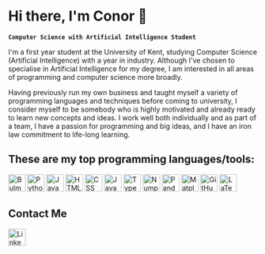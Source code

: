 # Hi there, I'm Conor 👋

**`Computer Science with Artificial Intelligence Student`**

I'm a first year student at the University of Kent, studying Computer Science (Artificial Intelligence) with a year in industry. Although I've chosen to specialise in Artificial Intelligence for my degree, I am interested in all areas of programming and computer science more broadly.

Having previously run my own business and taught myself a variety of programming languages and techniques before coming to university, I consider myself to be somebody who is highly motivated and already ready to learn new concepts and ideas. I work well both individually and as part of a team, I have a passion for programming and big ideas, and I have an iron law commitment to life-long learning.

## These are my top programming languages/tools:

<p align="left">
  <img alt="Python" height="35px" src="https://cdn.worldvectorlogo.com/logos/python-5.svg">
  <img alt="Java" height="35px" src="https://cdn.jsdelivr.net/gh/devicons/devicon/icons/java/java-original.svg"/>
  <img alt="HTML" height="35px" src="https://cdn.worldvectorlogo.com/logos/html-1.svg" />
  <img alt="CSS" height="35px" src="https://cdn.worldvectorlogo.com/logos/css-3.svg" />
  <img alt="JavaScript" height="35px" src="https://cdn.worldvectorlogo.com/logos/logo-javascript.svg" />
  <img alt="TypeScript" height="35px" src="https://cdn.worldvectorlogo.com/logos/typescript.svg" />
  <img alt="Numpy" height="35px" src="https://cdn.worldvectorlogo.com/logos/numpy-1.svg"/>
  <img alt="Pandas" height="35px" src="https://cdn.worldvectorlogo.com/logos/pandas.svg"/>
  <img alt="Matplotlib" height="35px" src="https://cdn.worldvectorlogo.com/logos/matplotlib-1.svg"/>
  <img alt="GitHub" height="35px" src="https://cdn.worldvectorlogo.com/logos/github-icon.svg" />
  <img alt="LaTeX" height="35px" src="https://cdn.worldvectorlogo.com/logos/latex.svg" />
  <img align="left" alt="Bulma CSS" height="35px" src="https://cdn.worldvectorlogo.com/logos/bulma.svg" />
</p>

## Contact Me

<p>
  <a href="https://www.linkedin.com/in/conor-woollatt-407b7827b/"> <img alt="LinkedIn" height="35px" src="https://cdn.worldvectorlogo.com/logos/linkedin-icon-2.svg">
</p>

<!--

## These are the languages/tools that I would like to improve in:

<img align="left" alt="Rust" height="35px" src="https://logosandtypes.com/wp-content/uploads/2020/08/rust.svg">
<img align="left" alt="C" height="35px" src="https://cdn.worldvectorlogo.com/logos/c-1.svg">
<img align="left" alt="C++" height="35px" src="https://cdn.worldvectorlogo.com/logos/c.svg">
<img align="left" alt="Bulma CSS" height="35px" src="https://cdn.worldvectorlogo.com/logos/bulma.svg" />
<img align="left" alt="Tailwind CSS" height="35px" src="https://cdn.worldvectorlogo.com/logos/tailwind-css-2.svg" />
<img align="left" alt="Node JS" height="35px" src="https://cdn.worldvectorlogo.com/logos/nodejs-1.svg">
<img align="left" alt="Svelte" height="35px" src="https://cdn.worldvectorlogo.com/logos/svelte-1.svg" />
<img align="left" alt="Keras" height="35px" src="https://upload.wikimedia.org/wikipedia/commons/a/ae/Keras_logo.svg">
<img align="left" alt="Docker" height="35px" src="https://cdn.worldvectorlogo.com/logos/docker-4.svg">

-->
